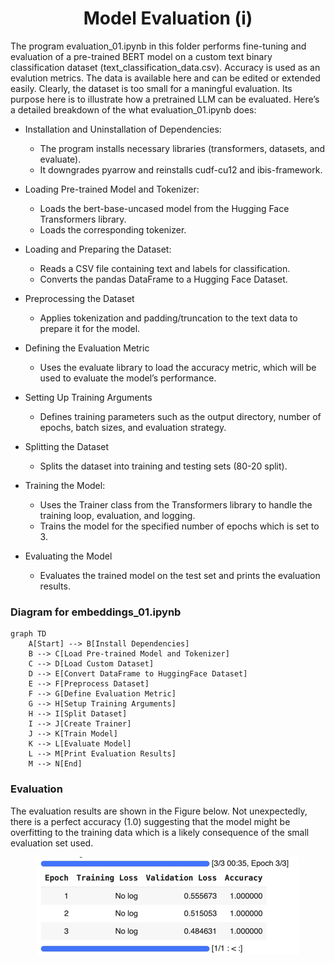 <h1 align="center">Model Evaluation (i) </h1>

The program evaluation_01.ipynb in this folder performs fine-tuning and evaluation of a pre-trained BERT model on a custom text binary classification dataset (text_classification_data.csv). 
Accuracy is used as an evalution metrics. The data is available here and can be edited or extended easily. Clearly, the dataset is too small for a maningful evaluation. Its purpose here is to illustrate how a pretrained LLM can be evaluated. Here’s a detailed breakdown of the what evaluation_01.ipynb does:

* Installation and Uninstallation of Dependencies:
  + The program installs necessary libraries (transformers, datasets, and evaluate).
  + It downgrades pyarrow and reinstalls cudf-cu12 and ibis-framework.

* Loading Pre-trained Model and Tokenizer:
  + Loads the bert-base-uncased model from the Hugging Face Transformers library.
  + Loads the corresponding tokenizer.

* Loading and Preparing the Dataset:
  + Reads a CSV file containing text and labels for classification.
  + Converts the pandas DataFrame to a Hugging Face Dataset.

* Preprocessing the Dataset
  + Applies tokenization and padding/truncation to the text data to prepare it for the model.

* Defining the Evaluation Metric
  + Uses the evaluate library to load the accuracy metric, which will be used to evaluate the model’s performance.

* Setting Up Training Arguments
  + Defines training parameters such as the output directory, number of epochs, batch sizes, and evaluation strategy.

* Splitting the Dataset
  + Splits the dataset into training and testing sets (80-20 split).

* Training the Model:
  + Uses the Trainer class from the Transformers library to handle the training loop, evaluation, and logging.
  + Trains the model for the specified number of epochs which is set to 3.  

* Evaluating the Model
  + Evaluates the trained model on the test set and prints the evaluation results.




### Diagram for embeddings_01.ipynb

```mermaid
graph TD
    A[Start] --> B[Install Dependencies]
    B --> C[Load Pre-trained Model and Tokenizer]
    C --> D[Load Custom Dataset]
    D --> E[Convert DataFrame to HuggingFace Dataset]
    E --> F[Preprocess Dataset]
    F --> G[Define Evaluation Metric]
    G --> H[Setup Training Arguments]
    H --> I[Split Dataset]
    I --> J[Create Trainer]
    J --> K[Train Model]
    K --> L[Evaluate Model]
    L --> M[Print Evaluation Results]
    M --> N[End]
```




### Evaluation
The evaluation results are shown in the Figure below. 
Not unexpectedly, there is a perfect accuracy (1.0) suggesting that the model might be overfitting to the training data which is a likely consequence of the small evaluation set used. 



<p align="center">
  <img src="./evaluation_result_01.png" alt="Output generated by evaluation_01.png" "Output generated by evaluation_01.png"/>
</p>


